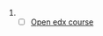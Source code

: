 1. - [ ] [Open edx course](https://openedx.microsoft.com/courses/course-v1:Microsoft+AZ-400.1+2019_T1/course/)
